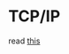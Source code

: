# TCP/IP

read [this](https://www.freecodecamp.org/news/what-is-tcp-ip-layers-and-protocols-explained/)
<!--stackedit_data:
eyJoaXN0b3J5IjpbLTc2MjQ2MTE4Nl19
-->